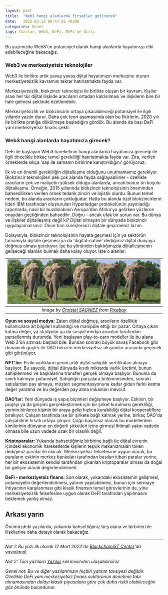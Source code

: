 ```yaml
---
layout: post
title:  "Web3 hangi alanlarda fırsatlar getirecek"
date:   2022-03-12 08:47:56 +0300
categories: Genel
tags: Yazılar, Web3, DeFi, DeFi'ye Giriş
---
```


Bu yazımızda Web3'ün potansiyel olarak hangi alanlarda hayatımıza etki edebileceğine bakacağız. 

### Web3 ve merkeziyetsiz teknolojiler
Web3 ile birlikte artık yavaş yavaş dijital hayatımızın merkezine oturan merkeziyetsizlik kavramını tekrar hatırlatmakta fayda var. 

Merkeziyetsizlik, blokzincir teknolojisi ile birlikte oluşan bir kavram. Kişiler arası her tür dijital ilişkide aracıların ortadan kaldırılması ve ilişkilerin bire bir hale gelmesi şeklinde özetlenebilir. 

Merkeziyetsizlik ve blokzincirin ortaya çıkarabileceği potansiyel ile ilgili yıllardır yazılır durur. Daha çok teori aşamasında olan bu fikirlerin, 2020 yılı ile birlikte pratiğe dökülmeye başladığını gördük. Bu alanda da başı DeFi yani merkeziyetsiz finans çekti. 

### Web3 hangi alanlarda hayatımıza girecek?
DeFi ile başlayan Web3 hareketinin hangi alanlarda hayatımıza gireceği ile ilgili öncelikle birkaç temel gerekliliği hatırlatmakta fayda var. Zira, verilen örneklerde sıkça 'sap ile samanın birbirine karıştırıldığını' görüyoruz. 

İlk ve en önemli gerekliliğin dijitalleşme olduğunu unutmamamız gerekiyor. Blokzincir teknolojileri pek çok alanda fayda sağlayabilirler - özellikle aracıların çok ve maliyetin yüksek olduğu alanlarda, ancak bunun ön koşulu dijitalleşme. Örneğin, 2015 yıllarında blokzincir teknolojisinin öneminden bahsedilirken verilen örnek tedarik zinciri ve lojistik olurdu. Bunun temel nedeni, bu alanda aracıların çokluğudur. Hatta bu alanda özel blokzincirlerin lideri IBM tarafından oluşturulan Hyperledger protokolünün yayınladığı raporlarda, nasıl bir buzdolabının Avrupa'dan Afrika'ya gelirken yüzlerce onaydan geçtiğinden bahsedilir. Doğru - ancak ufak bir sorun var. Bu dünya ve ilişkiler dijitalleşmiş değil ki? Dijital olmayan bir dünyada blokzincir uygulayamazsınız. Önce tüm süreçlerinizi dijitale geçirmeniz lazım. 

Dolayısıyla, blokzincir teknolojisinin hayata geçmesi için ya sektörün tamamıyla dijitale geçmesi ya da 'digital-native' dediğimiz dijital dünyaya doğmuş olması gerekiyor. İşe bu yönünden baktığımızda dijitalleşmenin gelişeceği alanları bulmak daha kolay oluyor. İşte o alanlar: 

| ![elephants](/assets/elephant-3675670_800.jpg)|
|:--:| 
| *Image by [Christel SAGNIEZ](https://https://pixabay.com/users/christels-3741991/) from [Pixabay](https://pixabay.com/)*|

**Oyun ve sosyal medya:** Zaten dijital doğmuş, aracıların özellikle kullanıcılara ait bilgileri kullandığı ve manipüle ettiği bir pazar. Ortaya çıkan katma değer, ya stüdyolar ya da sosyal medya aracıları tarafından parsellenmiş durumda. Yeni başlayan play-to-earn modeller ile bu alana Web 3'ün sızması başladı bile. Bundan sonraki büyük savaş Facebook gibi donanımlı güçler ile DAO benzeri merkeziyetsiz oluşumlar arasında geçecek gibi görünüyor. 

**NFT'ler:** Fiziki varlıkların yerini artık dijital sahiplik sertifikaları almaya başlıyor. Bu sayede, dijital dünyada kısıtlı miktarda varlık üretimi, bunun sahiplenmesi ve başkalarına transferi gerçek olmaya başlıyor. Bununla da sınırlı kalmıyor potansiyel. Sahipliğin parçalara bölünmesinden, sonraki satışlardan pay almaya, müşteri segmentasyonuna kadar giden farklı katma değer yaratma ve bu değerden pay alma imkanları mevcut. 

**DAO'lar:** Yeni dünyada iş yapış biçimleri değişmeye başlıyor. Eskinin, bir projeyi ya da girişimi gerçekleştirmek için bir şirket kurulması gerekliliği, yerinin binlerce kişinin bir araya gelip hızlıca kurabildiği dijital kooperatiflere bırakıyor. Çalışan tarafında ise bir şirkete bağlı kalmak yerine, birkaç DAO'da çalışabilme fırsatı ortaya çıkıyor. Çoğu başarısız olacak bu modellerden kimilerinin dünyanın en değerli şirketleri içine girmesi ihtimali yakın vadede olmasa bile uzun vadede uzak bir olasılık değil. 

**Kriptoparalar:** Yukarıda bahsettiğimiz birbirine bağlı üç dijital evrenin içindeki ekonomik hareketlerde kişilerin teşvik mekanizmaları token dediğimiz paralar ile olacak. Merkeziyetsiz felsefesine uygun olarak, bu paraların eskinin merkez bankaları tarafından basılan itibari paralar yerine, her bir ekosistemin kendisi tarafından çıkarılan kriptoparalar olması da doğal bir gelişim olarak değerlendirilmeli. 

**DeFi - merkeziyetsiz finans:** Son olarak, yukarıdaki ekosistemin gelişmesi, potansiyelin değerlendirilmesi, yatırım yapılabilmesi, bunun için sermaye ihtiyacının karşılanması gibi klasik finansın temel görevlerinin de, yine merkeziyetsizlik felsefesine uygun olarak DeFİ tarafından yapılmasını beklemek yanlış olmaz. 

## Arkası yarın
Önümüzdeki yazılarda, yukarıda bahsettiğimiz beş alana ve birbirleri ile ilişkilerine daha detaylı olarak bakacağız. 


---

*Not 1: Bu yazı ilk olarak 12 Mart 2022'de [BlockchainIST Center](https://medium.com/blockchainist-center)'da [yayınlandı](https://medium.com/blockchainist-center/web3-hangi-alanlarda-f%C4%B1rsatlar-yarat%C4%B1yor-73f7a7788e02)*

*Not 2: Tüm yazılara [Yazılar](/articles/) sekmesinden ulaşabilirsiniz*

*Genel not: Bu ve diğer yazılarımızın hiçbiri yatırım tavsiyesi değildir. Özellikle DeFi yani merkeziyetsiz finans sektörünün denetime tabi olmamasından dolayı klasik piyasalara göre çok daha riskli olabileceğini göz önünde bulundurun.* 


